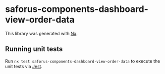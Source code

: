 # saforus-components-dashboard-view-order-data

This library was generated with [Nx](https://nx.dev).

## Running unit tests

Run `nx test saforus-components-dashboard-view-order-data` to execute the unit tests via [Jest](https://jestjs.io).
